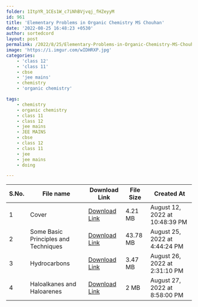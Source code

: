 ```yaml
---
folder: 1ItpYR_1CEs1W_c7iNhBVjvqj_fHZeyyM
id: 961
title: 'Elementary Problems in Organic Chemistry MS Chouhan'
date: '2022-08-25 16:48:23 +0530'
author: sortedcord
layout: post
permalink: /2022/8/25/Elementary-Problems-in-Organic-Chemistry-MS-Chouhan/
image: 'https://i.imgur.com/wIDHRXP.jpg'
categories:
    - 'class 12'
    - 'class 11'
    - cbse
    - 'jee mains'
    - chemistry
    - 'organic chemistry'

tags:
    - chemistry
    - organic chemistry
    - class 11
    - class 12
    - jee mains
    - JEE MAINS
    - cbse
    - class 12
    - class 11
    - jee
    - jee mains
    - doing

---
```


| S.No. | File name                            | Download Link                              | File Size | Created At                     |
|-------|--------------------------------------|--------------------------------------------|-----------|--------------------------------|
| 1     | Cover                                | [Download Link](https://shorturl.at/acm34) | 4.21 MB   | August 12, 2022 at 10:48:39 PM |
| 2     | Some Basic Principles and Techniques | [Download Link](https://shorturl.at/djpS3) | 43.78 MB  | August 25, 2022 at 4:44:24 PM  |
| 3     | Hydrocarbons                         | [Download Link](https://shorturl.at/DW678) | 3.47 MB   | August 26, 2022 at 2:31:10 PM  |
| 4     | Haloalkanes and Haloarenes           | [Download Link](https://shorturl.at/ijNR3) | 2 MB      | August 27, 2022 at 8:58:00 PM  |
